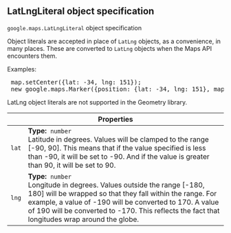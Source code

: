 <h2 id="LatLngLiteral"> LatLngLiteral object specification </h2><p>
<code><span itemprop="path">google.maps</span>.<span itemprop="name">LatLngLiteral</span></code>
object specification
</p><p>Object literals are accepted in place of <code>LatLng</code> objects, as a convenience, in many places. These are converted to <code>LatLng</code> objects when the Maps API encounters them. </p><p> Examples: </p><pre><div class="devsite-code-button-wrapper"><div class="devsite-code-button gc-analytics-event material-icons devsite-dark-code-button" data-category="Site-Wide Custom Events" data-label="Dark Code Toggle" track-type="exampleCode" track-name="darkCodeToggle" data-tooltip-align="b,c" data-tooltip="Dark code theme" aria-label="Dark code theme" data-title="Dark code theme"></div></div> map.setCenter({lat: -34, lng: 151});<br> new google.maps.Marker({position: {lat: -34, lng: 151}, map: map}); </pre><p class="note">LatLng object literals are not supported in the Geometry library.</p><p></p><div class="devsite-table-wrapper"><table class="properties responsive" summary="record LatLngLiteral - Properties">
<thead>
<tr><th colspan="2">Properties</th>
</tr></thead>
<tbody>
<tr>
<td><code><span>lat</span></code></td>
<td><div><strong>Type:</strong>&nbsp; <code>number</code></div>
<div class="desc">Latitude in degrees. Values will be clamped to the range [-90, 90]. This means that if the value specified is less than -90, it will be set to -90. And if the value is greater than 90, it will be set to 90.</div></td>
</tr>
<tr>
<td><code><span>lng</span></code></td>
<td><div><strong>Type:</strong>&nbsp; <code>number</code></div>
<div class="desc">Longitude in degrees. Values outside the range [-180, 180] will be wrapped so that they fall within the range. For example, a value of -190 will be converted to 170. A value of 190 will be converted to -170. This reflects the fact that longitudes wrap around the globe.</div></td>
</tr>
</tbody>
</table></div>